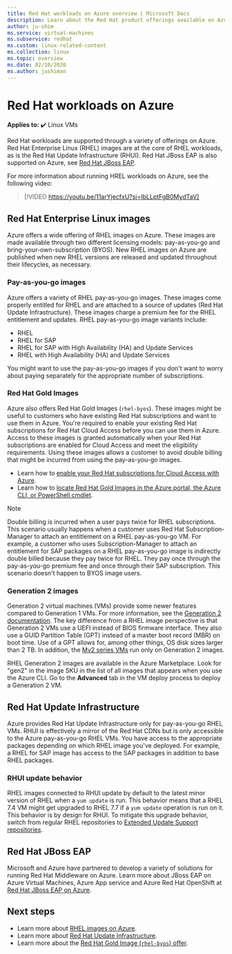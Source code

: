 ```yaml
---
title: Red Hat workloads on Azure overview | Microsoft Docs
description: Learn about the Red Hat product offerings available on Azure.
author: ju-shim
ms.service: virtual-machines
ms.subservice: redhat
ms.custom: linux-related-content
ms.collection: linux
ms.topic: overview
ms.date: 02/10/2020
ms.author: jushiman
---
```


# Red Hat workloads on Azure

**Applies to:** :heavy_check_mark: Linux VMs

Red Hat workloads are supported through a variety of offerings on Azure. Red Hat Enterprise Linux (RHEL) images are at the core of RHEL workloads, as is the Red Hat Update Infrastructure (RHUI). Red Hat JBoss EAP is also supported on Azure, see [Red Hat JBoss EAP](#red-hat-jboss-eap).

For more information about running HREL workloads on Azure, see the following video:

> [!VIDEO https://youtu.be/11arYjecfxU?si=IbLLptFgB0MydTaV]

## Red Hat Enterprise Linux images

Azure offers a wide offering of RHEL images on Azure. These images are made available through two different licensing models: pay-as-you-go and bring-your-own-subscription (BYOS). New RHEL images on Azure are published when new RHEL versions are released and updated throughout their lifecycles, as necessary.

### Pay-as-you-go images

Azure offers a variety of RHEL pay-as-you-go images. These images come properly entitled for RHEL and are attached to a source of updates (Red Hat Update Infrastructure). These images charge a premium fee for the RHEL entitlement and updates. RHEL pay-as-you-go image variants include:

* RHEL
* RHEL for SAP
* RHEL for SAP with High Availability (HA) and Update Services
* RHEL with High Availability (HA) and Update Services

You might want to use the pay-as-you-go images if you don't want to worry about paying separately for the appropriate number of subscriptions.

### Red Hat Gold Images

Azure also offers Red Hat Gold Images (`rhel-byos`). These images might be useful to customers who have existing Red Hat subscriptions and want to use them in Azure. You're required to enable your existing Red Hat subscriptions for Red Hat Cloud Access before you can use them in Azure. Access to these images is granted automatically when your Red Hat subscriptions are enabled for Cloud Access and meet the eligibility requirements. Using these images allows a customer to avoid double billing that might be incurred from using the pay-as-you-go images.
* Learn how to [enable your Red Hat subscriptions for Cloud Access with Azure](https://access.redhat.com/documentation/en-us/subscription_central/1-latest/html/red_hat_cloud_access_reference_guide/red-hat-cloud-access-program-overview_cloud-access#ref_ca-unit-conversion_cloud-access).
* Learn how to [locate Red Hat Gold Images in the Azure portal, the Azure CLI, or PowerShell cmdlet](./byos.md).

> [!NOTE]
> Double billing is incurred when a user pays twice for RHEL subscriptions. This scenario usually happens when a customer uses Red Hat Subscription-Manager to attach an entitlement on a RHEL pay-as-you-go VM. For example, a customer who uses Subscription-Manager to attach an entitlement for SAP packages on a RHEL pay-as-you-go image is indirectly double billed because they pay twice for RHEL. They pay once through the pay-as-you-go premium fee and once through their SAP subscription. This scenario doesn't happen to BYOS image users.

### Generation 2 images

Generation 2 virtual machines (VMs) provide some newer features compared to Generation 1 VMs. For more information, see the [Generation 2 documentation](../../generation-2.md). The key difference from a RHEL image perspective is that Generation 2 VMs use a UEFI instead of BIOS firmware interface. They also use a GUID Partition Table (GPT) instead of a master boot record (MBR) on boot time. Use of a GPT allows for, among other things, OS disk sizes larger than 2 TB. In addition, the [Mv2 series VMs](../../mv2-series.md) run only on Generation 2 images.

RHEL Generation 2 images are available in the Azure Marketplace. Look for "gen2" in the image SKU in the list of all images that appears when you use the Azure CLI. Go to the **Advanced** tab in the VM deploy process to deploy a Generation 2 VM.

## Red Hat Update Infrastructure

Azure provides Red Hat Update Infrastructure only for pay-as-you-go RHEL VMs. RHUI is effectively a mirror of the Red Hat CDNs but is only accessible to the Azure pay-as-you-go RHEL VMs. You have access to the appropriate packages depending on which RHEL image you've deployed. For example, a RHEL for SAP image has access to the SAP packages in addition to base RHEL packages.

### RHUI update behavior

RHEL images connected to RHUI update by default to the latest minor version of RHEL when a `yum update` is run. This behavior means that a RHEL 7.4 VM might get upgraded to RHEL 7.7 if a `yum update` operation is run on it. This behavior is by design for RHUI. To mitigate this upgrade behavior, switch from regular RHEL repositories to [Extended Update Support repositories](./redhat-rhui.md#rhel-eus-and-version-locking-rhel-vms).

## Red Hat JBoss EAP

Microsoft and Azure have partnered to develop a variety of solutions for running Red Hat Middleware on Azure. Learn more about JBoss EAP on Azure Virtual Machines, Azure App service and Azure Red Hat OpenShift at [Red Hat JBoss EAP on Azure](/azure/developer/java/ee/jboss-on-azure?toc=/azure/virtual-machines/workloads/redhat/toc.json&bc=/azure/virtual-machines/workloads/redhat/breadcrumb/toc.json).

## Next steps

* Learn more about [RHEL images on Azure](./redhat-images.md).
* Learn more about [Red Hat Update Infrastructure](./redhat-rhui.md).
* Learn more about the [Red Hat Gold Image (`rhel-byos`) offer](./byos.md).
